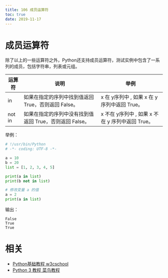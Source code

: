 ```yaml
---
title: 106 成员运算符
toc: true
date: 2019-11-17
---
```


# 成员运算符

除了以上的一些运算符之外，Python还支持成员运算符，测试实例中包含了一系列的成员，包括字符串，列表或元组。




| 运算符 | 说明 | 举例 |
| ------ | ------------------------------------------------------- | ------------------------------------------------ |
| in     | 如果在指定的序列中找到值返回 True，否则返回 False。     | x 在 y序列中 , 如果 x 在 y 序列中返回 True。     |
| not in | 如果在指定的序列中没有找到值返回 True，否则返回 False。 | x 不在 y序列中 , 如果 x 不在 y 序列中返回 True。 |

举例：


```py
# !/usr/bin/Python
# -*- coding: UTF-8 -*-

a = 10
b = 20
list = [1, 2, 3, 4, 5]

print(a in list)
print(b not in list)

# 修改变量 a 的值
a = 2
print(a in list)
```

输出：

```
False
True
True
```





# 相关

- [Python基础教程 w3cschool](https://www.w3cschool.cn/Python/)
- [Python 3 教程 菜鸟教程](http://www.runoob.com/Python3/Python3-tutorial.html)
